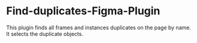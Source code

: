 # Find-duplicates-Figma-Plugin

This plugin finds all frames and instances duplicates on the page by name. It selects the duplicate objects.